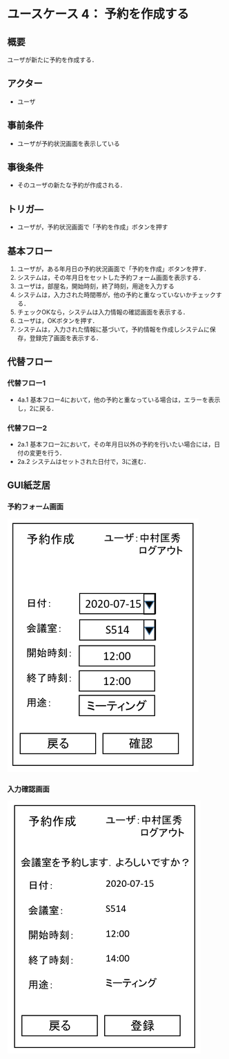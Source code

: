 # ユースケース 4： 予約を作成する

## 概要
ユーザが新たに予約を作成する．

## アクター
- ユーザ

## 事前条件
- ユーザが予約状況画面を表示している

## 事後条件
- そのユーザの新たな予約が作成される．

## トリガ―
- ユーザが，予約状況画面で「予約を作成」ボタンを押す

## 基本フロー
1. ユーザが，ある年月日の予約状況画面で「予約を作成」ボタンを押す．
2. システムは，その年月日をセットした予約フォーム画面を表示する．
3. ユーザは，部屋名，開始時刻，終了時刻，用途を入力する
4. システムは，入力された時間帯が，他の予約と重なっていないかチェックする．
5. チェックOKなら，システムは入力情報の確認画面を表示する．
6. ユーザは，OKボタンを押す．
7. システムは，入力された情報に基づいて，予約情報を作成しシステムに保存，登録完了画面を表示する．

## 代替フロー
### 代替フロー1
- 4a.1  基本フロー4において，他の予約と重なっている場合は，エラーを表示し，2に戻る．

### 代替フロー2
- 2a.1  基本フロー2において，その年月日以外の予約を行いたい場合には，日付の変更を行う．
- 2a.2 システムはセットされた日付で，3に進む．

## GUI紙芝居
### 予約フォーム画面
<img src="img/scr_yoyaku.png">


### 入力確認画面
<img src="img/scr_kakunin.png">


